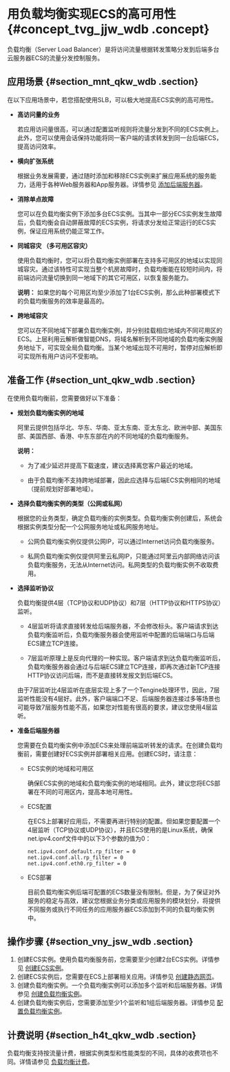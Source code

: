 # 用负载均衡实现ECS的高可用性 {#concept_tvg_jjw_wdb .concept}

负载均衡（Server Load Balancer）是将访问流量根据转发策略分发到后端多台云服务器ECS的流量分发控制服务。

## 应用场景 {#section_mnt_qkw_wdb .section}

在以下应用场景中，若您搭配使用SLB，可以极大地提高ECS实例的高可用性。

-   **高访问量的业务**

    若应用访问量很高，可以通过配置监听规则将流量分发到不同的ECS实例上。此外，您可以使用会话保持功能将同一客户端的请求转发到同一台后端ECS，提高访问效率。

-   **横向扩张系统**

    根据业务发展需要，通过随时添加和移除ECS实例来扩展应用系统的服务能力，适用于各种Web服务器和App服务器。详情参见 [添加后端服务器](../../../../intl.zh-CN/用户指南（新版控制台）/后端服务器/后端服务器概述.md#)。

-   **消除单点故障**

    您可以在负载均衡实例下添加多台ECS实例。当其中一部分ECS实例发生故障后，负载均衡会自动屏蔽故障的ECS实例，将请求分发给正常运行的ECS实例，保证应用系统仍能正常工作。

-   **同城容灾 （多可用区容灾）**

    使用负载均衡时，您可以将负载均衡实例部署在支持多可用区的地域以实现同城容灾。通过该特性可实现当整个机房故障时，负载均衡能在较短时间内，将前端访问流量切换到同一地域下的其它可用区，以恢复服务能力。

    **说明：** 如果您的每个可用区均至少添加了1台ECS实例，那么此种部署模式下的负载均衡服务的效率是最高的。

-   **跨地域容灾**

    您可以在不同地域下部署负载均衡实例，并分别挂载相应地域内不同可用区的ECS。上层利用云解析做智能DNS，将域名解析到不同地域的负载均衡实例服务地址下，可实现全局负载均衡。当某个地域出现不可用时，暂停对应解析即可实现所有用户访问不受影响。


## 准备工作 {#section_unt_qkw_wdb .section}

在使用负载均衡前，您需要做好以下准备：

-   **规划负载均衡实例的地域**

    阿里云提供包括华北、华东、华南、亚太东南、亚太东北、欧洲中部、美国东部、美国西部、香港、中东东部在内的不同地域的负载均衡服务。

    **说明：** 

    -   为了减少延迟并提高下载速度，建议选择离您客户最近的地域。

    -   由于负载均衡不支持跨地域部署，因此应选择与后端ECS实例相同的地域（提前规划好部署地域）。

-   **选择负载均衡实例的类型（公网或私网）**

    根据您的业务类型，确定负载均衡的实例类型。负载均衡实例创建后，系统会根据实例类型分配一个公网服务地址或私网服务地址。

    -   公网负载均衡实例仅提供公网IP，可以通过Internet访问负载均衡服务。

    -   私网负载均衡实例仅提供阿里云私网IP，只能通过阿里云内部网络访问该负载均衡服务，无法从Internet访问。私网类型的负载均衡实例不收取费用。

-   **选择监听协议**

    负载均衡提供4层（TCP协议和UDP协议）和7层（HTTP协议和HTTPS协议）监听。

    -   4层监听将请求直接转发给后端服务器，不会修改标头。客户端请求到达负载均衡监听后，负载均衡服务器会使用监听中配置的后端端口与后端ECS建立TCP连接。

    -   7层监听原理上是反向代理的一种实现。客户端请求到达负载均衡监听后，负载均衡服务器会通过与后端ECS建立TCP连接，即再次通过新TCP连接HTTP协议访问后端，而不是直接转发报文到后端ECS。

    由于7层监听比4层监听在底层实现上多了一个Tengine处理环节，因此，7层监听性能没有4层好。此外，客户端端口不足、后端服务器连接过多等场景也可能导致7层服务性能不高，如果您对性能有很高的要求，建议您使用4层监听。

-   **准备后端服务器**

    您需要在负载均衡实例中添加ECS来处理前端监听转发的请求。在创建负载均衡前，需要创建好ECS实例并部署相关应用。创建ECS时，请注意：

    -   ECS实例的地域和可用区

        确保ECS实例的地域和负载均衡实例的地域相同。此外，建议您将ECS部署在不同的可用区内，提高本地可用性。

    -   ECS配置

        在ECS上部署好应用后，不需要再进行特别的配置。但如果您要配置一个4层监听（TCP协议或UDP协议），并且ECS使用的是Linux系统，确保net.ipv4.conf文件中的以下3个参数的值为0：

        ```
        net.ipv4.conf.default.rp_filter = 0
        net.ipv4.conf.all.rp_filter = 0
        net.ipv4.conf.eth0.rp_filter = 0
        ```

    -   ECS部署

        目前负载均衡实例后端可配置的ECS数量没有限制。但是，为了保证对外服务的稳定与高效，建议您根据业务分类或应用服务的模块划分，将提供不同服务或执行不同任务的应用服务器ECS添加到不同的负载均衡实例中。


## 操作步骤 {#section_vny_jsw_wdb .section}

1.  创建ECS实例。使用负载均衡服务前，您需要至少创建2台ECS实例。详情参见 [创建ECS实例](../../../../intl.zh-CN/用户指南/实例/创建实例/使用向导创建实例.md#)。
2.  创建ECS实例后，您需要在ECS上部署相关应用。详情参见 [创建静态网页](../../../../intl.zh-CN/快速入门（新版控制台）/创建静态网页.md#)。
3.  创建负载均衡实例。一个负载均衡实例可以添加多个监听和后端服务器。详情参见 [创建负载均衡实例](../../../../intl.zh-CN/快速入门（新版控制台）/创建负载均衡实例.md#)。
4.  创建负载均衡实例后，您需要添加至少1个监听和1组后端服务器。详情参见 [配置负载均衡实例](../../../../intl.zh-CN/快速入门（新版控制台）/配置负载均衡实例.md#)。

## 计费说明 {#section_h4t_qkw_wdb .section}

负载均衡支持按流量计费，根据实例类型和性能类型的不同，具体的收费项也不同。详情请参见 [负载均衡计费](https://www.alibabacloud.com/help/doc-detail/74809.htm)。

